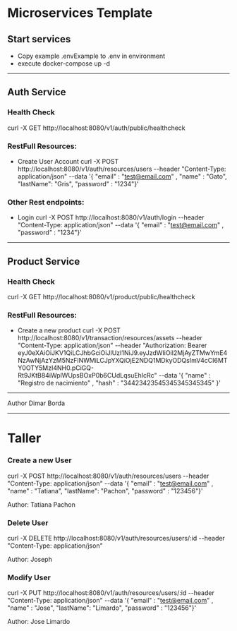 # Microservices Template

## Start services

- Copy example .envExample to .env in environment
- execute docker-compose up -d

--------------

## Auth Service

### Health Check

curl -X GET http://localhost:8080/v1/auth/public/healthcheck

### RestFull Resources:

- Create User Account
curl -X POST http://localhost:8080/v1/auth/resources/users --header "Content-Type: application/json" --data '{ "email" : "test@email.com" , "name" : "Gato", "lastName": "Gris", "password" : "1234"}'


### Other Rest endpoints:
- Login 
curl -X POST http://localhost:8080/v1/auth/login --header "Content-Type: application/json"   --data '{ "email" : "test@email.com" , "password" : "1234"}'

----------

## Product Service

### Health Check

curl -X GET http://localhost:8080/v1/product/public/healthcheck


### RestFull Resources:

- Create a new product
curl -X POST http://localhost:8080/v1/transaction/resources/assets  --header "Content-Type: application/json" --header  "Authorization: Bearer eyJ0eXAiOiJKV1QiLCJhbGciOiJIUzI1NiJ9.eyJzdWIiOiI2MjAyZTMwYmE4NzAwNjAzYzM5NzFlNWMiLCJpYXQiOjE2NDQ1MDkyODQsImV4cCI6MTY0OTY5MzI4NH0.pCiGQ-Rt9JKtB84iWplWUpsBOxP0b6CUdLqsuEhIcRc" --data '{ "name" : "Registro de nacimiento" , "hash" : "34423423545345345345345" }'

-----
Author Dimar Borda

-----------------------------------------------------------------------------------------------------
# Taller

### Create a new User 
curl -X POST http://localhost:8080/v1/auth/resources/users --header "Content-Type: application/json" --data '{ "email" : "test@email.com" , "name" : "Tatiana", "lastName": "Pachon", "password" : "123456"}'

Author: Tatiana Pachon

### Delete User 
curl -X DELETE http://localhost:8080/v1/auth/resources/users/:id  --header "Content-Type: application/json"

Author: Joseph

### Modify User 
curl -X PUT http://localhost:8080/v1/auth/resources/users/:id  --header "Content-Type: application/json" --data '{ "email" : "test@email.com" , "name" : "Jose", "lastName": "Limardo", "password" : "123456"}'

Author: Jose Limardo
